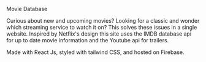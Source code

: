 Movie Database

Curious about new and upcoming movies? Looking for a classic and wonder which streaming service to watch it on? This solves these issues in a single website. Inspired by Netflix's design this site uses the IMDB database api for up to date movie information and the Youtube api for trailers.

Made with React Js, styled with tailwind CSS, and hosted on Firebase.